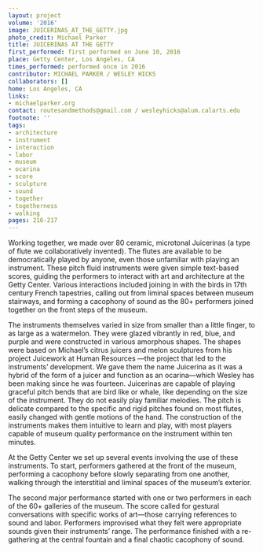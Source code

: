 ```yaml
---
layout: project
volume: '2016'
image: JUICERINAS_AT_THE_GETTY.jpg
photo_credit: Michael Parker
title: JUICERINAS AT THE GETTY
first_performed: first performed on June 10, 2016
place: Getty Center, Los Angeles, CA
times_performed: performed once in 2016
contributor: MICHAEL PARKER / WESLEY HICKS
collaborators: []
home: Los Angeles, CA
links:
- michaelparker.org
contact: routesandmethods@gmail.com / wesleyhicks@alum.calarts.edu
footnote: ''
tags:
- architecture
- instrument
- interaction
- labor
- museum
- ocarina
- score
- sculpture
- sound
- together
- togetherness
- walking
pages: 216-217
---
```


Working together, we made over 80 ceramic, microtonal Juicerinas (a type of flute we collaboratively invented). The flutes are available to be democratically played by anyone, even those unfamiliar with playing an instrument. These pitch fluid instruments were given simple text-based scores, guiding the performers to interact with art and architecture at the Getty Center. Various interactions included joining in with the birds in 17th century French tapestries, calling out from liminal spaces between museum stairways, and forming a cacophony of sound as the 80+ performers joined together on the front steps of the museum.

The instruments themselves varied in size from smaller than a little finger, to as large as a watermelon. They were glazed vibrantly in red, blue, and purple and were constructed in various amorphous shapes. The shapes were based on Michael’s citrus juicers and melon sculptures from his project Juicework at Human Resources —the project that led to the instruments’ development. We gave them the name Juicerina as it was a hybrid of the form of a juicer and function as an ocarina—which Wesley has been making since he was fourteen. Juicerinas are capable of playing graceful pitch bends that are bird like or whale, like depending on the size of the instrument. They do not easily play familiar melodies. The pitch is delicate compared to the specific and rigid pitches found on most flutes, easily changed with gentle motions of the hand. The construction of the instruments makes them intuitive to learn and play, with most players capable of museum quality performance on the instrument within ten minutes.

At the Getty Center we set up several events involving the use of these instruments. To start, performers gathered at the front of the museum, performing a cacophony before slowly separating from one another, walking through the interstitial and liminal spaces of the museum’s exterior.

The second major performance started with one or two performers in each of the 60+ galleries of the museum. The score called for gestural conversations with specific works of art—those carrying references to sound and labor. Performers improvised what they felt were appropriate sounds given their instruments’ range. The performance finished with a re-gathering at the central fountain and a final chaotic cacophony of sound.
